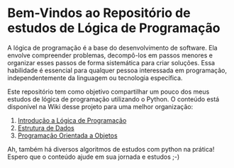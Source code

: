 # Bem-Vindos ao Repositório de estudos de Lógica de Programação 
A lógica de programação é a base do desenvolvimento de software. Ela envolve compreender problemas, decompô-los em passos menores e organizar esses passos de forma sistemática para criar soluções. Essa habilidade é essencial para qualquer pessoa interessada em programação, independentemente da linguagem ou tecnologia específica.

Este repositório tem como objetivo compartilhar um pouco dos meus estudos de lógica de programação utilizando o Python. O conteúdo está disponível na Wiki desse projeto para uma melhor organização:

1. [Introdução a Lógica de Programação](https://github.com/JVRFurtado/Github-Desafio3/wiki/1.-L%C3%B3gica-de-Programa%C3%A7%C3%A3o)
2. [Estrutura de Dados](https://github.com/JVRFurtado/Github-Desafio3/wiki/2.-Estrutura-de-Dados)
3. [Programação Orientada a Objetos](https://github.com/JVRFurtado/Github-Desafio3/wiki/3.-Programa%C3%A7%C3%A3o-Orientada-a-Objetos)

Ah, também há diversos algoritmos de estudos com python na prática! Espero que o conteúdo ajude em sua jornada e estudos ;-)
